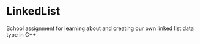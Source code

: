 # LinkedList
School assignment for learning about and creating our own linked list data type in C++
